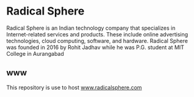 # Radical Sphere 
Radical Sphere is an Indian technology company that specializes in Internet-related services and products. These include online advertising technologies, cloud computing, software, and hardware. Radical Sphere was founded in 2016 by Rohit Jadhav while he was P.G. student at MIT College in Aurangabad

## www
This repository is use to host www.radicalsphere.com 
